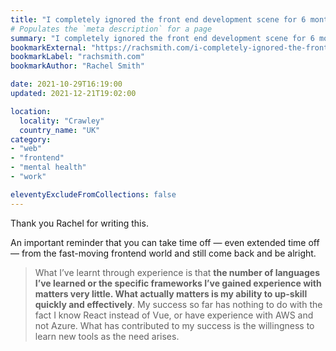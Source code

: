 ```yaml
---
title: "I completely ignored the front end development scene for 6 months. It was fine"
# Populates the `meta description` for a page
summary: "I completely ignored the front end development scene for 6 months. It was fine."
bookmarkExternal: "https://rachsmith.com/i-completely-ignored-the-front-end-development-scene-for-6-months-it-was-fine/"
bookmarkLabel: "rachsmith.com"
bookmarkAuthor: "Rachel Smith"

date: 2021-10-29T16:19:00
updated: 2021-12-21T19:02:00

location:
  locality: "Crawley"
  country_name: "UK"
category:
- "web"
- "frontend"
- "mental health"
- "work"

eleventyExcludeFromCollections: false
---
```


Thank you Rachel for writing this.

An important reminder that you can take time off &mdash; even extended time off &mdash; from the fast-moving frontend world and still come back and be alright.

> What I’ve learnt through experience is that **the number of languages I’ve learned or the specific frameworks I’ve gained experience with matters very little. What actually matters is my ability to up-skill quickly and effectively**. My success so far has nothing to do with the fact I know React instead of Vue, or have experience with AWS and not Azure. What has contributed to my success is the willingness to learn new tools as the need arises.
